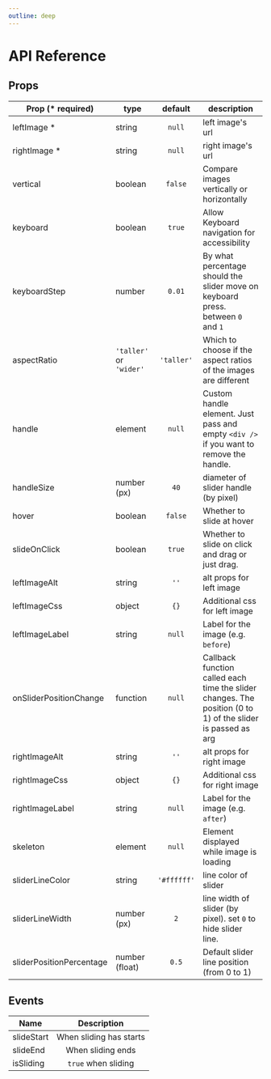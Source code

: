 ```yaml
---
outline: deep
---
```


# API Reference

## Props


| Prop (\* required)       | type                    |   default   | description                                                                                                           |
| ------------------------ | ----------------------- | :---------: | --------------------------------------------------------------------------------------------------------------------- |
| leftImage \*             | string                  |    `null`     | left image's url                                                                                                      |
| rightImage \*            | string                  |    `null`     | right image's url                                                                                                     |
| vertical              | boolean | `false`  | Compare images vertically or horizontally                                                      |
| keyboard              | boolean | `true`  | Allow Keyboard navigation for accessibility                                                     |
| keyboardStep              | number | `0.01`  | By what percentage should the slider move on keyboard press. between `0` and `1`                                                      |
| aspectRatio              | `'taller'` or `'wider'` | `'taller'`  | Which to choose if the aspect ratios of the images are different                                                      |
| handle                   | element                 |    `null`     | Custom handle element. Just pass and empty `<div />` if you want to remove the handle.                                 |
| handleSize               | number (px)             |     `40`     | diameter of slider handle (by pixel)                                                                                  |
| hover                    | boolean                 |    `false`    | Whether to slide at hover                                                                                             |
| slideOnClick                    | boolean                 |    `true`    | Whether to slide on click and drag or just drag.                                                                                             |
| leftImageAlt             | string                  |    `''`     | alt props for left image                                                                                              |
| leftImageCss             | object                  |     `{}`     | Additional css for left image                                                                                         |
| leftImageLabel           | string                  |    `null`     | Label for the image (e.g. `before`)                                                                                   |
| onSliderPositionChange   | function                |    `null`     | Callback function called each time the slider changes. The position (0 to 1) of the slider is passed as arg           |
| rightImageAlt            | string                  |    `''`     | alt props for right image                                                                                             |
| rightImageCss            | object                  |     `{}`      | Additional css for right image                                                                                        |
| rightImageLabel          | string                  |    `null`     | Label for the image (e.g. `after`)                                                                                    |
| skeleton                 | element                 |    `null`     | Element displayed while image is loading                                                                              |
| sliderLineColor          | string                  | `'#ffffff'` | line color of slider                                                                                                  |
| sliderLineWidth          | number (px)             |      `2`      | line width of slider (by pixel). set `0` to hide slider line.                                                                                       |
| sliderPositionPercentage | number (float)          |     `0.5`     | Default slider line position (from 0 to 1)                                                                                   |


## Events

| Name        |      Description     |
| ------------- | :-----------: |
| slideStart      | When sliding has starts |
| slideEnd      |   When sliding ends    |
| isSliding |   `true` when sliding    |